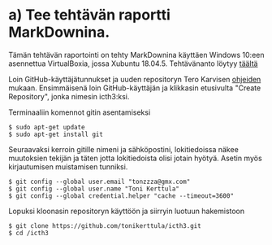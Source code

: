 # a) Tee tehtävän raportti MarkDownina.

Tämän tehtävän raportointi on tehty MarkDownina käyttäen Windows 10:een asennettua VirtualBoxia, jossa Xubuntu 18.04.5. 
Tehtävänanto löytyy [täältä](http://terokarvinen.com/2020/configuration-management-systems-palvelinten-hallinta-ict4tn022-autumn-2020/#h3-versionhallinta)

Loin GitHub-käyttäjätunnukset ja uuden repositoryn Tero Karvisen [ohjeiden](http://terokarvinen.com/2016/publish-your-project-with-github/index.html) mukaan.
Ensimmäisenä loin GitHub-käyttäjän ja klikkasin etusivulta "Create Repository", jonka nimesin icth3:ksi.

Terminaaliin komennot gitin asentamiseksi
```
$ sudo apt-get update
$ sudo apt-get install git
```

Seuraavaksi kerroin gitille nimeni ja sähköpostini, lokitiedoissa näkee muutoksien tekijän ja täten jotta lokitiedoista olisi jotain hyötyä. Asetin myös kirjautumisen muistamisen tunniksi.
```
$ git config --global user.email "tonzzza@gmx.com"
$ git config --global user.name "Toni Kerttula" 
$ git config --global credential.helper "cache --timeout=3600"
```

Lopuksi kloonasin repositoryn käyttöön ja siirryin luotuun hakemistoon
```
$ git clone https://github.com/tonikerttula/icth3.git
$ cd /icth3
```


